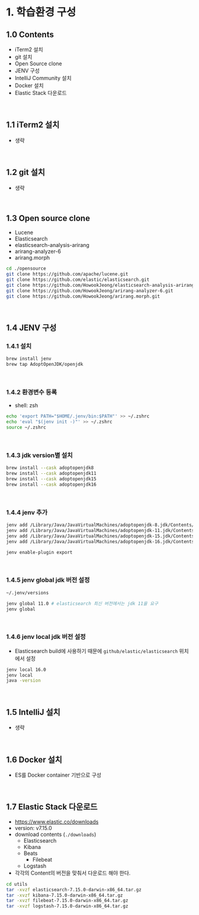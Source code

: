 # 1. 학습환경 구성

## 1.0 Contents

- iTerm2 설치
- git 설치
- Open Source clone
- JENV 구성
- IntelliJ Community 설치
- Docker 설치
- Elastic Stack 다운로드

<br>

## 1.1 iTerm2 설치

- 생략

<br>

## 1.2 git 설치

- 생략

<br>

## 1.3 Open source clone

- Lucene
- Elasticsearch
- elasticsearch-analysis-arirang
- arirang-analyzer-6
- arirang.morph

```bash
cd ./opensource
git clone https://github.com/apache/lucene.git
git clone https://github.com/elastic/elasticsearch.git
git clone https://github.com/HowookJeong/elasticsearch-analysis-arirang.git
git clone https://github.com/HowookJeong/arirang-analyzer-6.git
git clone https://github.com/HowookJeong/arirang.morph.git
```

<br>

## 1.4 JENV 구성

### 1.4.1 설치

```bash
brew install jenv
brew tap AdoptOpenJDK/openjdk
```

<br>

### 1.4.2 환경변수 등록

- shell: zsh

```bash
echo 'export PATH="$HOME/.jenv/bin:$PATH"' >> ~/.zshrc
echo 'eval "$(jenv init -)"' >> ~/.zshrc
source ~/.zshrc
```

<br>

### 1.4.3 jdk version별 설치

```bash
brew install --cask adoptopenjdk8
brew install --cask adoptopenjdk11
brew install --cask adoptopenjdk15
brew install --cask adoptopenjdk16
```

<br>

### 1.4.4 jenv 추가

```bash
jenv add /Library/Java/JavaVirtualMachines/adoptopenjdk-8.jdk/Contents/Home
jenv add /Library/Java/JavaVirtualMachines/adoptopenjdk-11.jdk/Contents/Home
jenv add /Library/Java/JavaVirtualMachines/adoptopenjdk-15.jdk/Contents/Home
jenv add /Library/Java/JavaVirtualMachines/adoptopenjdk-16.jdk/Contents/Home
```

```bash
jenv enable-plugin export
```

<br>

### 1.4.5 jenv global jdk 버전 설정

```bash
~/.jenv/versions
```

```bash
jenv global 11.0 # elasticsearch 최신 버전에서는 jdk 11을 요구
jenv global
```

<br>

### 1.4.6 jenv local jdk 버전 설정

- Elasticsearch build에 사용하기 때문에 `github/elastic/elasticsearch` 위치에서 설정

```bash
jenv local 16.0
jenv local
java -version
```

<br>

## 1.5 IntelliJ 설치

- 생략

<br>

## 1.6 Docker 설치

- ES를 Docker container 기반으로 구성

<br>

## 1.7 Elastic Stack 다운로드

- https://www.elastic.co/downloads
- version: v7.15.0
- download contents (`./downloads`)
  - Elasticsearch
  - Kibana
  - Beats
    - Filebeat
  - Logstash
- 각각의 Content의 버전을 맞춰서 다운로드 해야 한다.

```bash
cd utils
tar -xvzf elasticsearch-7.15.0-darwin-x86_64.tar.gz
tar -xvzf kibana-7.15.0-darwin-x86_64.tar.gz
tar -xvzf filebeat-7.15.0-darwin-x86_64.tar.gz
tar -xvzf logstash-7.15.0-darwin-x86_64.tar.gz
```